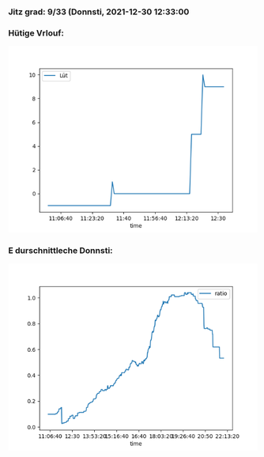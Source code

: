 ### Jitz grad: 9/33 (Donnsti, 2021-12-30 12:33:00

### Hütige Vrlouf:
![Graph](Today.png)

### E durschnittleche Donnsti:
![Graph](Donnsti.png)